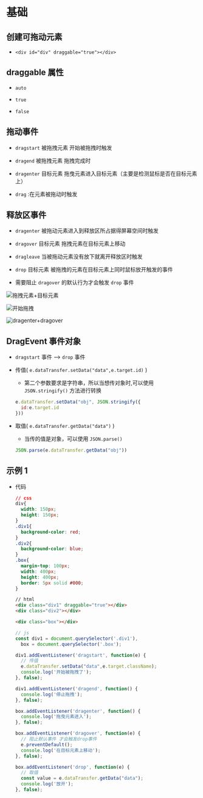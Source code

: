 # 基础

## 创建可拖动元素

  - `<div id="div" draggable="true"></div>`

## draggable 属性

  - `auto`

  - `true`

  - `false`

## 拖动事件

  - `dragstart` 被拖拽元素 开始被拖拽时触发

  - `dragend` 被拖拽元素 拖拽完成时

  - `dragenter` 目标元素 拖曳元素进入目标元素（主要是检测鼠标是否在目标元素上）

  - `drag` :在元素被拖动时触发

## 释放区事件

  - `dragenter` 被拖动元素进入到释放区所占据得屏幕空间时触发

  - `dragover` 目标元素 拖拽元素在目标元素上移动

  - `dragleave` 当被拖动元素没有放下就离开释放区时触发

  - `drop` 目标元素 被拖拽的元素在目标元素上同时鼠标放开触发的事件

  - 需要阻止 `dragover` 的默认行为才会触发 `drop` 事件

![拖拽元素+目标元素](image/拖拽元素+目标元素_G2woNUfkFX.png "拖拽元素+目标元素")

![开始拖拽](image/开始拖拽_IQw-SRuBx6.png "开始拖拽")

![dragenter+dragover](image/dragenter+dragover_WLPpVs2ikH.png "dragenter+dragover")

## DragEvent 事件对象

  - `dragstart` 事件 --> `drop` 事件

  - 传值( `e.dataTransfer.setData("data",e.target.id)` )

      - 第二个参数要求是字符串，所以当想传对象时,可以使用 `JSON.stringify()` 方法进行转换

    ```javascript
    e.dataTransfer.setData("obj", JSON.stringify({
      id:e.target.id
    }))
    ```

  - 取值( `e.dataTransfer.getData("data")` )

      - 当传的值是对象，可以使用 `JSON.parse()`

    ```javascript
    JSON.parse(e.dataTransfer.getData("obj"))
    ```

## 示例 1

  - 代码

    ```css
    // css
    div{
      width: 150px;
      height: 150px;
    }
    .div1{
      background-color: red;
    }
    .div2{
      background-color: blue;
    }
    .box{
      margin-top: 100px;
      width: 400px;
      height: 400px;
      border: 5px solid #000;
    }
    ```

    ```html
    // html
    <div class="div1" draggable="true"></div>
    <div class="div2"></div>

    <div class="box"></div>
    ```

    ```javascript
    // js
    const div1 = document.querySelector('.div1'),
      box = document.querySelector('.box');

    div1.addEventListener('dragstart', function(e) {
      // 传值
      e.dataTransfer.setData("data",e.target.className);
      console.log('开始被拖拽了');
    }, false);

    div1.addEventListener('dragend', function() {
      console.log('停止拖拽');
    }, false);

    box.addEventListener('dragenter', function() {
      console.log('拖曳元素进入');
    }, false);

    box.addEventListener('dragover', function(e) {
      // 阻止默认事件 才会触发drop事件
      e.preventDefault();
      console.log('在目标元素上移动');
    }, false);

    box.addEventListener('drop', function(e) {
      // 取值
      const value = e.dataTransfer.getData("data");
      console.log('放开');
    }, false);
    ```
